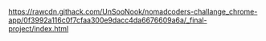 <https://rawcdn.githack.com/UnSooNook/nomadcoders-challange_chrome-app/0f3992a116c0f7cfaa300e9dacc4da6676609a6a/_final-project/index.html>

